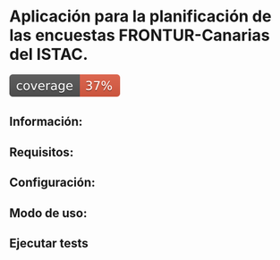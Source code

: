 # Aplicación para la planificación de las encuestas FRONTUR-Canarias del ISTAC.

![coverage](https://github.com/borjaguanchesicilia/tfg/blob/master/coverage.svg)

## Información:


## Requisitos:


## Configuración:


## Modo de uso:


## Ejecutar tests